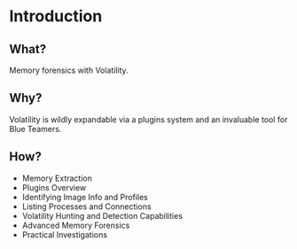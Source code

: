# Introduction

## What?

Memory forensics with Volatility.

## Why?

Volatility is wildly expandable via a plugins system and an invaluable tool for Blue Teamers.

## How?

* Memory Extraction
* Plugins Overview
* Identifying Image Info and Profiles
* Listing Processes and Connections
* Volatility Hunting and Detection Capabilities
* Advanced Memory Forensics
* Practical Investigations


